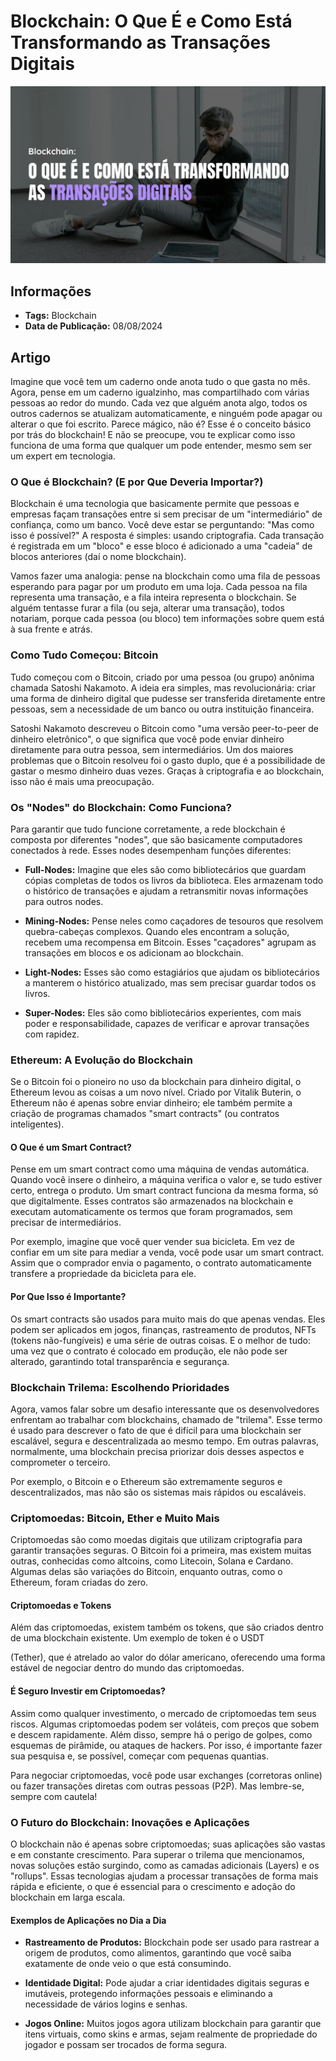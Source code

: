 # Blockchain: O Que É e Como Está Transformando as Transações Digitais

![Thumbnail](.github/thumbnail.png)

## Informações

- **Tags:** Blockchain
- **Data de Publicação:** 08/08/2024 

## Artigo

Imagine que você tem um caderno onde anota tudo o que gasta no mês. Agora, pense em um caderno igualzinho, mas compartilhado com várias pessoas ao redor do mundo. Cada vez que alguém anota algo, todos os outros cadernos se atualizam automaticamente, e ninguém pode apagar ou alterar o que foi escrito. Parece mágico, não é? Esse é o conceito básico por trás do blockchain! E não se preocupe, vou te explicar como isso funciona de uma forma que qualquer um pode entender, mesmo sem ser um expert em tecnologia.

### O Que é Blockchain? (E por Que Deveria Importar?)

Blockchain é uma tecnologia que basicamente permite que pessoas e empresas façam transações entre si sem precisar de um "intermediário" de confiança, como um banco. Você deve estar se perguntando: "Mas como isso é possível?" A resposta é simples: usando criptografia. Cada transação é registrada em um "bloco" e esse bloco é adicionado a uma "cadeia" de blocos anteriores (daí o nome blockchain).

Vamos fazer uma analogia: pense na blockchain como uma fila de pessoas esperando para pagar por um produto em uma loja. Cada pessoa na fila representa uma transação, e a fila inteira representa o blockchain. Se alguém tentasse furar a fila (ou seja, alterar uma transação), todos notariam, porque cada pessoa (ou bloco) tem informações sobre quem está à sua frente e atrás.

### Como Tudo Começou: Bitcoin

Tudo começou com o Bitcoin, criado por uma pessoa (ou grupo) anônima chamada Satoshi Nakamoto. A ideia era simples, mas revolucionária: criar uma forma de dinheiro digital que pudesse ser transferida diretamente entre pessoas, sem a necessidade de um banco ou outra instituição financeira.

Satoshi Nakamoto descreveu o Bitcoin como "uma versão peer-to-peer de dinheiro eletrônico", o que significa que você pode enviar dinheiro diretamente para outra pessoa, sem intermediários. Um dos maiores problemas que o Bitcoin resolveu foi o gasto duplo, que é a possibilidade de gastar o mesmo dinheiro duas vezes. Graças à criptografia e ao blockchain, isso não é mais uma preocupação.

### Os "Nodes" do Blockchain: Como Funciona?

Para garantir que tudo funcione corretamente, a rede blockchain é composta por diferentes "nodes", que são basicamente computadores conectados à rede. Esses nodes desempenham funções diferentes:

- **Full-Nodes:** Imagine que eles são como bibliotecários que guardam cópias completas de todos os livros da biblioteca. Eles armazenam todo o histórico de transações e ajudam a retransmitir novas informações para outros nodes.

- **Mining-Nodes:** Pense neles como caçadores de tesouros que resolvem quebra-cabeças complexos. Quando eles encontram a solução, recebem uma recompensa em Bitcoin. Esses "caçadores" agrupam as transações em blocos e os adicionam ao blockchain.

- **Light-Nodes:** Esses são como estagiários que ajudam os bibliotecários a manterem o histórico atualizado, mas sem precisar guardar todos os livros.

- **Super-Nodes:** Eles são como bibliotecários experientes, com mais poder e responsabilidade, capazes de verificar e aprovar transações com rapidez.

### Ethereum: A Evolução do Blockchain

Se o Bitcoin foi o pioneiro no uso da blockchain para dinheiro digital, o Ethereum levou as coisas a um novo nível. Criado por Vitalik Buterin, o Ethereum não é apenas sobre enviar dinheiro; ele também permite a criação de programas chamados "smart contracts" (ou contratos inteligentes).

#### O Que é um Smart Contract?

Pense em um smart contract como uma máquina de vendas automática. Quando você insere o dinheiro, a máquina verifica o valor e, se tudo estiver certo, entrega o produto. Um smart contract funciona da mesma forma, só que digitalmente. Esses contratos são armazenados na blockchain e executam automaticamente os termos que foram programados, sem precisar de intermediários.

Por exemplo, imagine que você quer vender sua bicicleta. Em vez de confiar em um site para mediar a venda, você pode usar um smart contract. Assim que o comprador envia o pagamento, o contrato automaticamente transfere a propriedade da bicicleta para ele.

#### Por Que Isso é Importante?

Os smart contracts são usados para muito mais do que apenas vendas. Eles podem ser aplicados em jogos, finanças, rastreamento de produtos, NFTs (tokens não-fungíveis) e uma série de outras coisas. E o melhor de tudo: uma vez que o contrato é colocado em produção, ele não pode ser alterado, garantindo total transparência e segurança.

### Blockchain Trilema: Escolhendo Prioridades

Agora, vamos falar sobre um desafio interessante que os desenvolvedores enfrentam ao trabalhar com blockchains, chamado de "trilema". Esse termo é usado para descrever o fato de que é difícil para uma blockchain ser escalável, segura e descentralizada ao mesmo tempo. Em outras palavras, normalmente, uma blockchain precisa priorizar dois desses aspectos e comprometer o terceiro.

Por exemplo, o Bitcoin e o Ethereum são extremamente seguros e descentralizados, mas não são os sistemas mais rápidos ou escaláveis.

### Criptomoedas: Bitcoin, Ether e Muito Mais

Criptomoedas são como moedas digitais que utilizam criptografia para garantir transações seguras. O Bitcoin foi a primeira, mas existem muitas outras, conhecidas como altcoins, como Litecoin, Solana e Cardano. Algumas delas são variações do Bitcoin, enquanto outras, como o Ethereum, foram criadas do zero.

#### Criptomoedas e Tokens

Além das criptomoedas, existem também os tokens, que são criados dentro de uma blockchain existente. Um exemplo de token é o USDT

(Tether), que é atrelado ao valor do dólar americano, oferecendo uma forma estável de negociar dentro do mundo das criptomoedas.

#### É Seguro Investir em Criptomoedas?

Assim como qualquer investimento, o mercado de criptomoedas tem seus riscos. Algumas criptomoedas podem ser voláteis, com preços que sobem e descem rapidamente. Além disso, sempre há o perigo de golpes, como esquemas de pirâmide, ou ataques de hackers. Por isso, é importante fazer sua pesquisa e, se possível, começar com pequenas quantias.

Para negociar criptomoedas, você pode usar exchanges (corretoras online) ou fazer transações diretas com outras pessoas (P2P). Mas lembre-se, sempre com cautela!

### O Futuro do Blockchain: Inovações e Aplicações

O blockchain não é apenas sobre criptomoedas; suas aplicações são vastas e em constante crescimento. Para superar o trilema que mencionamos, novas soluções estão surgindo, como as camadas adicionais (Layers) e os "rollups". Essas tecnologias ajudam a processar transações de forma mais rápida e eficiente, o que é essencial para o crescimento e adoção do blockchain em larga escala.

#### Exemplos de Aplicações no Dia a Dia

- **Rastreamento de Produtos:** Blockchain pode ser usado para rastrear a origem de produtos, como alimentos, garantindo que você saiba exatamente de onde veio o que está consumindo.

- **Identidade Digital:** Pode ajudar a criar identidades digitais seguras e imutáveis, protegendo informações pessoais e eliminando a necessidade de vários logins e senhas.

- **Jogos Online:** Muitos jogos agora utilizam blockchain para garantir que itens virtuais, como skins e armas, sejam realmente de propriedade do jogador e possam ser trocados de forma segura.
